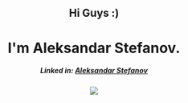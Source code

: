 
<!--
<h2 align="center">Hi Guys :)</h1>
<h1 align="center">I'm Aleksandar Stefanov.</h1>
<h5 align="center">Linked in: <a href="https://www.linkedin.com/in/aleksandar-stefanov-870998244/">Aleksandar Stefanov</a></h5>
<br />
<br /> 
<table align="center">
  <tr>
    <th>Course</th>
    <th>Link of Certificate</th>    
  </tr>
  <tr>
    <td>C# Fundamentals</td>
    <td><a href="https://softuni.bg/certificates/details/96364/3ea52579">View Certificate</a></td>    
  </tr>	
  <tr>
    <td>C# Advanced</td>
    <td><a href="https://softuni.bg/certificates/details/98125/7dae7217">View Certificate</a></td>    
  </tr>	
  <tr>
    <td>C# OOP</td>
    <td><a href="https://softuni.bg/certificates/details/104266/2e6ea1f5">View Certificate</a></td>    
  </tr>	
  <tr>
    <td>C# Web Basics</td>
    <td><a href="https://softuni.bg/certificates/details/126333/875945ab">View Certificate</a></td>    
  </tr>	
  <tr>
    <td>Entity Framework Core</td>
    <td><a href="https://softuni.bg/certificates/details/119197/28e3339b">View Certificate</a></td>    
  </tr>	
  <tr>
    <td>JS Applications</td>
    <td><a href="https://softuni.bg/certificates/details/110281/fd8b85cd">View Certificate</a></td>    
  </tr>	
   <tr>
    <td>MS SQL</td>
    <td><a href="https://softuni.bg/certificates/details/114042/aa4b1d47">View Certificate</a></td>    
  </tr>	
  <tr>
    <td>ASP.Net core</td>
    <td><a href="https://softuni.bg/certificates/details/132658/26786143">View Certificate</a></td>    
  </tr>	
   <tr>
    <td>React JS</td>
    <td><a href="https://softuni.bg/certificates/details/140747/716d3862">View Certificate</a></td>    
  </tr>	
  <tr>
    <td>Containers and Cloud</td>
    <td><a href="https://softuni.bg/certificates/details/192053/396f7775">View Certificate</a></td>    
  </tr>	
  <tr>
    <td>Software Engineering and DevOps</td>
    <td><a href="https://softuni.bg/certificates/details/201576/6cce47fd">View Certificate</a></td>    
  </tr>	
</table>

<div class="Box mt-4 ">
  <div class="Box-body p-4">
    <div class="d-flex flex-justify-between">
      <div class="text-mono text-small mb-3">
        <a href="/vladislav-karamfilov/vladislav-karamfilov" class="no-underline Link--primary">vladislav-karamfilov</a><span class="color-fg-muted d-inline-block" style="padding:0px 2px;">/</span>README<span class="color-fg-muted">.md</span>
      </div>

-->
<p dir="auto" align="center">
  <h2 align="center">Hi Guys :)</h2>
  <h1 align="center">I'm Aleksandar Stefanov.</h1>
  <h5 align="center">Linked in: <a href="https://www.linkedin.com/in/aleksandar-stefanov-870998244/">Aleksandar Stefanov </a></h5>

<div align="center">
  <img align="center" src="https://github-readme-stats.vercel.app/api/top-langs/?username=Sand82&amp;hide=asp,smalltalk,css&amp;bg_color=30,e96443,904e95&amp;title_color=fff&amp;text_color=fff" data-canonical-src="https://github-readme-stats.vercel.app/api/top-langs/?        username=Sand82&amp;hide=asp,smalltalk,css&amp;bg_color=30,e96443,904e95&amp;title_color=fff&amp;text_color=fff"/>
  
  <a align="center" href="[https://github-readme-stats.vercel.app/api/top-langs/?username=Sand82&amp;hide=asp,smalltalk,css&amp;bg_color=30,e96443,904e95&amp;title_color=fff&amp;text_color=fff](https://github-readme-stats.vercel.app/api/top-langs/?username=Sand82&amp;hide=asp,smalltalk,css&amp;bg_color=30,e96443,904e95&amp;title_color=fff&amp;text_color=fff)">   
  </a>
</div>

  <!--
</p>
<p dir="auto"><b>🔥 Github Streaks</b></p>
<p align="center" dir="auto">
  <a href="https://git.io/streak-stats"><img src="https://github-readme-streak-stats.herokuapp.com?user=Sand82" alt="GitHub Streak" /></a>
</p>

**Sand82/Sand82** is a ✨ _special_ ✨ repository because its `README.md` (this file) appears on your GitHub profile.

Here are some ideas to get you started:

- 🔭 I’m currently working on ...
- 🌱 I’m currently learning ...
- 👯 I’m looking to collaborate on ...
- 🤔 I’m looking for help with ...
- 💬 Ask me about ...
- 📫 How to reach me: ...
- 😄 Pronouns: ...
- ⚡ Fun fact: ...
-->
